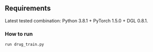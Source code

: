 ## Requirements

Latest tested combination: Python 3.8.1 + PyTorch 1.5.0 + DGL 0.8.1.

### How to run
    run drug_train.py
